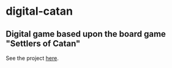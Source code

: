 # digital-catan
Digital game based upon the board game "Settlers of Catan"
---
See the project [here](edprince.github.io/digital-catan).

